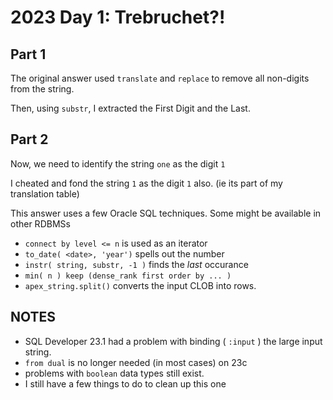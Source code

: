 # 2023 Day 1: Trebruchet?!

## Part 1

The original answer used `translate` and `replace` to remove all non-digits from the string. 

Then, using `substr`, I extracted the First Digit and the Last.

## Part 2

Now, we need to identify the string `one` as the digit `1`

I cheated and fond the string `1` as the digit `1` also. (ie its part of my translation table)

This answer uses a few Oracle SQL techniques. Some might be available in other RDBMSs

- `connect by level <= n` is used as an iterator
- `to_date( <date>, 'year')` spells out the number
- `instr( string, substr, -1 )` finds the *last* occurance
- `min( n ) keep (dense_rank first order by ... )`
- `apex_string.split()` converts the input CLOB into rows.

## NOTES

- SQL Developer 23.1 had a problem with binding ( `:input` ) the large input string.
- `from dual` is no longer needed (in most cases) on 23c
- problems with `boolean` data types still exist.
- I still have a few things to do to clean up this one
